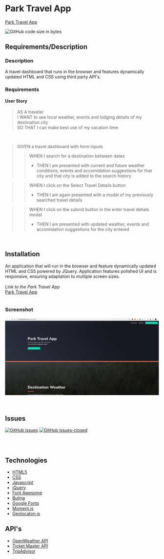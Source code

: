 # Park Travel App


[Park Travel App](https://aznjp.github.io/park-travel-app/)

![GitHub code size in bytes](https://img.shields.io/github/languages/code-size/aznjp/park-travel-app)

## Requirements/Description
### Description
A travel dashboard that runs in the browser and features dynamically updated HTML and CSS using third party API's.
<br>
### Requirements
#### User Story
>AS A traveler<br>
I WANT to see local weather, events and lodging details of my destination city<br>
SO THAT I can make best use of my vacation time<br>
<br>

>GIVEN a travel dashboard with form inputs
>>WHEN I search for a destination between dates<br>
>> + THEN I am presented with current and future weather conditions, events and accomidation suggestions for that city and that city is added to the search history<br>

>>WHEN I click on the Select Travel Details button <br>
>> + THEN I am again presented with a modal of my previously searched travel details<br>

>>WHEN I click on the submit button in the enter travel detials modal <br>
>> + THEN I am presented with updated weather, events and accomidation suggestions for the city entered <br>

<br>

## Installation

An application that will run in the browser and feature dynamically updated HTML and CSS powered by JQuery. Application features polished UI and is responsive, ensuring adaptation to multiple screen sizes.
<br>
<br>
*Link to the Park Travel App* <br>
[Park Travel App](https://aznjp.github.io/park-travel-app/)
<br>
<br>
### Screenshot

![Park Travel App](https://raw.githubusercontent.com/aznjp/park-travel-app/master/assets/images/Park-Travel-App.png)

<br>

## Issues
[![GitHub issues](https://img.shields.io/github/issues/aznjp/park-travel-app.svg)](https://GitHub.com/aznjp/park-travel-app/issues/)
[![GitHub issues-closed](https://img.shields.io/github/issues-closed/aznjp/park-travel-app.svg)](https://GitHub.com/aznjp/park-travel-app/issues?q=is%3Aissue+is%3Aclosed)

<br>
<br>


## Technologies

* [HTML5](https://developer.mozilla.org/en-US/docs/Web/Guide/HTML/HTML5)
* [CSS](https://developer.mozilla.org/en-US/docs/Web/CSS)
* [Javascript](https://developer.mozilla.org/en-US/docs/Web/JavaScript)
* [jQuery](https://jquery.com/)
* [Font Awesome](https://fontawesome.com/)
* [Bulma](https://bulma.io/)
* [Google Fonts](https://fonts.google.com/)
* [Moment.js](https://momentjs.com/)
* [Geolocaton.js](https://developers.google.com/maps/documentation/javascript/reference)

## API's
* [OpenWeather API](https://openweathermap.org/api)
* [Ticket Master API](https://developer.ticketmaster.com/products-and-docs/apis)
* [TripAdvisor](http://developer-tripadvisor.com/content-api/)

